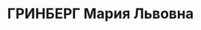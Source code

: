 ---
title: ГРИНБЕРГ Мария Львовна
description: "Род. в 1888, Херсон, еврейка, обр.: среднее, б/п. Проживала: Москва,\
  \ Новинский бул., д. 8/12, кв. 37. Секретарь-стенографистка в Центральном управлении\
  \ вагонного хозяйства Наркомата путей сообщения СССР. \n  Арестована 13.08.1937.\
  \ Обв. в шпионаже и участии в к.-р. троцкистской террористической организации. Приговор:\
  \ ВК ВС СССР, 05.11.1937 – ВМН. Расстреляна 05.11.1937, г.Москва. \n  Реабилитирована\
  \ ГВП РФ 18.10.1996"
---